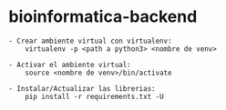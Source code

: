 # bioinformatica-backend

	- Crear ambiente virtual con virtualenv:
		virtualenv -p <path a python3> <nombre de venv>

	- Activar el ambiente virtual:
		source <nombre de venv>/bin/activate

	- Instalar/Actualizar las librerias:
		pip install -r requirements.txt -U
